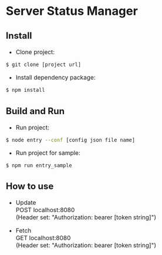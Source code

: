 # Server Status Manager #

## Install
* Clone project:
```bash 
$ git clone [project url]
```
* Install dependency package:
```bash
$ npm install
```

## Build and Run
* Run project:
```bash
$ node entry --conf [config json file name]
```
* Run project for sample:
```bash
$ npm run entry_sample
```

## How to use
* Update   
POST localhost:8080   
(Header set: "Authorization: bearer [token string]")

* Fetch  
GET localhost:8080   
(Header set: "Authorization: bearer [token string]")


<style>*{text-align:justify;}body{font-size:16px;}pre{tab-size:4;}.note{font-size:0.8em;}.bold{font-weight:bold;}.italic{font-style:italic;}</style>